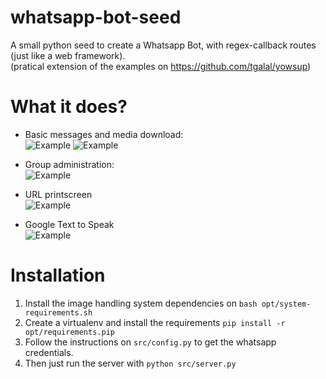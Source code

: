 # whatsapp-bot-seed
A small python seed to create a Whatsapp Bot, with regex-callback routes (just like a web framework).  
(pratical extension of the examples on https://github.com/tgalal/yowsup)

# What it does?
- Basic messages and media download:  
![Example](http://i.imgur.com/pbuYCwO.jpg?1)  ![Example](http://i.imgur.com/liRRI1N.jpg?1)  
  
  
- Group administration:  
![Example](http://i.imgur.com/pSDCWDb.png?1)

- URL printscreen  
![Example](http://i.imgur.com/nCLjPD2.jpg?1)  
  
- Google Text to Speak  
![Example](http://i.imgur.com/X1ZhZip.jpg?1)

# Installation
1. Install the image handling system dependencies on ```bash opt/system-requirements.sh```
2. Create a virtualenv and install the requirements  ```pip install -r opt/requirements.pip```
3. Follow the instructions on ```src/config.py``` to get the whatsapp credentials.  
4. Then just run the server with  ```python src/server.py```  

